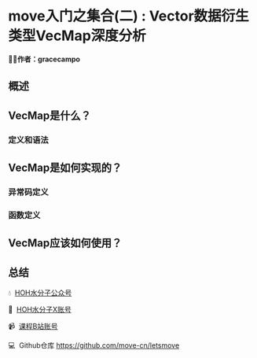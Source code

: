 # move入门之集合(二) : Vector数据衍生类型VecMap深度分析
**🧑‍💻作者：gracecampo**
## 概述
## VecMap是什么？
### 定义和语法
## VecMap是如何实现的？
### 异常码定义
### 函数定义
## VecMap应该如何使用？
## 总结

💧  [HOH水分子公众号](https://mp.weixin.qq.com/s/d0brr-ao6cZ5t8Z5OO1Mog)

🌊  [HOH水分子X账号](https://x.com/0xHOH)

📹  [课程B站账号](https://space.bilibili.com/3493269495352098)

💻  Github仓库 https://github.com/move-cn/letsmove
